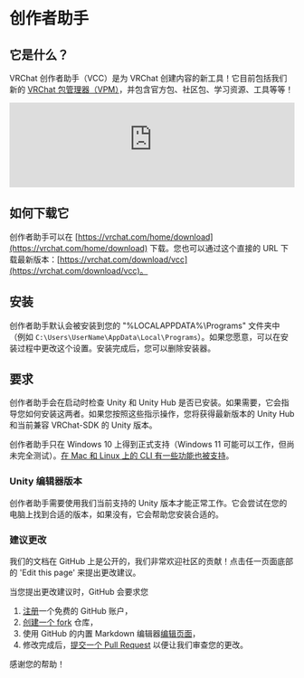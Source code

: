 # 创作者助手

## 它是什么？
VRChat 创作者助手（VCC）是为 VRChat 创建内容的新工具！它目前包括我们新的 [VRChat 包管理器（VPM）](vpm/)，并包含官方包、社区包、学习资源、工具等等！

<iframe width="100%" class="ratio-16-by-9" src="https://www.youtube-nocookie.com/embed/0u1g0TYoJsU" title="YouTube video player" frameborder="0" allow="clipboard-write; encrypted-media; picture-in-picture; web-share" allowfullscreen></iframe>

## 如何下载它
创作者助手可以在 [https://vrchat.com/home/download](https://vrchat.com/home/download) 下载。您也可以通过这个直接的 URL 下载最新版本：[https://vrchat.com/download/vcc](https://vrchat.com/download/vcc)。

## 安装
创作者助手默认会被安装到您的 "%LOCALAPPDATA%\Programs" 文件夹中（例如 `C:\Users\UserName\AppData\Local\Programs`）。如果您愿意，可以在安装过程中更改这个设置。安装完成后，您可以删除安装器。

## 要求
创作者助手会在启动时检查 Unity 和 Unity Hub 是否已安装。如果需要，它会指导您如何安装这两者。如果您按照这些指示操作，您将获得最新版本的 Unity Hub 和当前兼容 VRChat-SDK 的 Unity 版本。

创作者助手只在 Windows 10 上得到正式支持（Windows 11 可能可以工作，但尚未完全测试）。[在 Mac 和 Linux 上的 CLI 有一些功能也被支持](vpm/cli#mac-and-linux-support)。

### Unity 编辑器版本
创作者助手需要使用我们当前支持的 Unity 版本才能正常工作。它会尝试在您的电脑上找到合适的版本，如果没有，它会帮助您安装合适的。

### 建议更改
我们的文档在 GitHub 上是公开的，我们非常欢迎社区的贡献！点击任一页面底部的 'Edit this page' 来提出更改建议。

当您提出更改建议时，GitHub 会要求您
1. [注册](https://github.com/join)一个免费的 GitHub 账户，
2. [创建一个 fork](https://github.com/vrchat-community/creator-companion/fork) 仓库，
3. 使用 GitHub 的内置 Markdown 编辑器[编辑页面](https://github.com/vrchat-community/creator-companion/edit/main/Docs/docs/index.md)，
4. 修改完成后，[提交一个 Pull Request](https://github.com/vrchat-community/creator-companion/compare) 以便让我们审查您的更改。

感谢您的帮助！